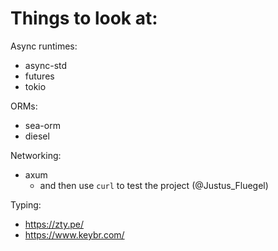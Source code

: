 Things to look at:
=====

Async runtimes:
- async-std
- futures
- tokio

ORMs:
- sea-orm
- diesel

Networking:
- axum
    - and then use `curl` to test the project (@Justus_Fluegel)

Typing:
- https://zty.pe/
- https://www.keybr.com/
